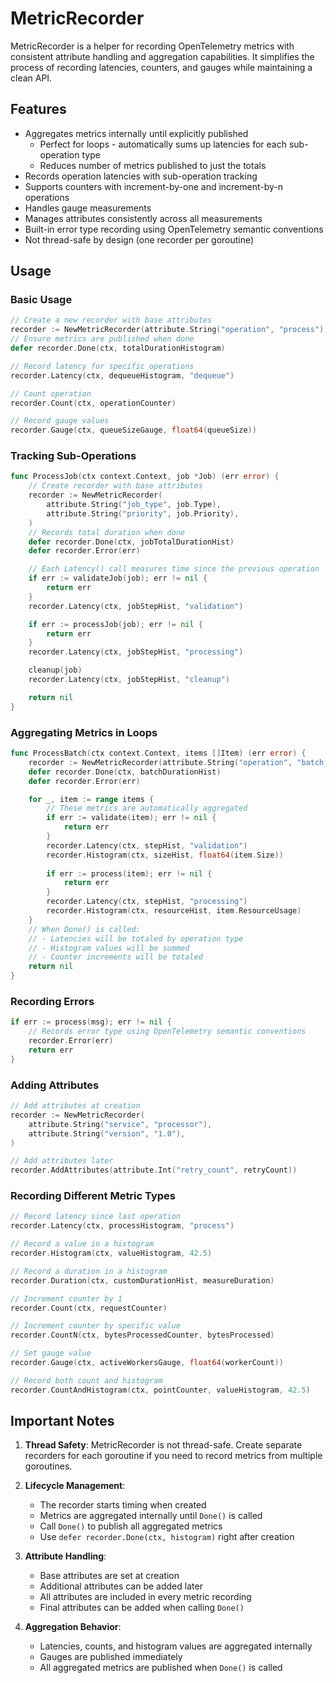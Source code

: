 # MetricRecorder

MetricRecorder is a helper for recording OpenTelemetry metrics with consistent attribute handling and aggregation capabilities. It simplifies the process of recording latencies, counters, and gauges while maintaining a clean API.

## Features

- Aggregates metrics internally until explicitly published
  - Perfect for loops - automatically sums up latencies for each sub-operation type
  - Reduces number of metrics published to just the totals
- Records operation latencies with sub-operation tracking
- Supports counters with increment-by-one and increment-by-n operations
- Handles gauge measurements
- Manages attributes consistently across all measurements
- Built-in error type recording using OpenTelemetry semantic conventions
- Not thread-safe by design (one recorder per goroutine)

## Usage

### Basic Usage

```go
// Create a new recorder with base attributes
recorder := NewMetricRecorder(attribute.String("operation", "process"))
// Ensure metrics are published when done
defer recorder.Done(ctx, totalDurationHistogram)

// Record latency for specific operations
recorder.Latency(ctx, dequeueHistogram, "dequeue")

// Count operation
recorder.Count(ctx, operationCounter)

// Record gauge values
recorder.Gauge(ctx, queueSizeGauge, float64(queueSize))
```

### Tracking Sub-Operations

```go
func ProcessJob(ctx context.Context, job *Job) (err error) {
    // Create recorder with base attributes
    recorder := NewMetricRecorder(
        attribute.String("job_type", job.Type),
        attribute.String("priority", job.Priority),
    )
    // Records total duration when done
    defer recorder.Done(ctx, jobTotalDurationHist)
    defer recorder.Error(err)

    // Each Latency() call measures time since the previous operation
    if err := validateJob(job); err != nil {
        return err
    }
    recorder.Latency(ctx, jobStepHist, "validation")

    if err := processJob(job); err != nil {
        return err
    }
    recorder.Latency(ctx, jobStepHist, "processing")

    cleanup(job)
    recorder.Latency(ctx, jobStepHist, "cleanup")

    return nil
}
```

### Aggregating Metrics in Loops

```go
func ProcessBatch(ctx context.Context, items []Item) (err error) {
    recorder := NewMetricRecorder(attribute.String("operation", "batch_process"))
    defer recorder.Done(ctx, batchDurationHist)
    defer recorder.Error(err)

    for _, item := range items {
        // These metrics are automatically aggregated
        if err := validate(item); err != nil {
            return err
        }
        recorder.Latency(ctx, stepHist, "validation")
        recorder.Histogram(ctx, sizeHist, float64(item.Size))
    
        if err := process(item); err != nil {
            return err
        }
        recorder.Latency(ctx, stepHist, "processing")
        recorder.Histogram(ctx, resourceHist, item.ResourceUsage)
    }
    // When Done() is called:
    // - Latencies will be totaled by operation type
    // - Histogram values will be summed
    // - Counter increments will be totaled
    return nil
}
```

### Recording Errors

```go
if err := process(msg); err != nil {
    // Records error type using OpenTelemetry semantic conventions
    recorder.Error(err)
    return err
}
```

### Adding Attributes

```go
// Add attributes at creation
recorder := NewMetricRecorder(
    attribute.String("service", "processor"),
    attribute.String("version", "1.0"),
)

// Add attributes later
recorder.AddAttributes(attribute.Int("retry_count", retryCount))
```

### Recording Different Metric Types

```go
// Record latency since last operation
recorder.Latency(ctx, processHistogram, "process")

// Record a value in a histogram
recorder.Histogram(ctx, valueHistogram, 42.5)

// Record a duration in a histogram
recorder.Duration(ctx, customDurationHist, measureDuration)

// Increment counter by 1
recorder.Count(ctx, requestCounter)

// Increment counter by specific value
recorder.CountN(ctx, bytesProcessedCounter, bytesProcessed)

// Set gauge value
recorder.Gauge(ctx, activeWorkersGauge, float64(workerCount))

// Record both count and histogram
recorder.CountAndHistogram(ctx, pointCounter, valueHistogram, 42.5)
```

## Important Notes

1. **Thread Safety**: MetricRecorder is not thread-safe. Create separate recorders for each goroutine if you need to record metrics from multiple goroutines.

2. **Lifecycle Management**:
    - The recorder starts timing when created
    - Metrics are aggregated internally until `Done()` is called
    - Call `Done()` to publish all aggregated metrics
    - Use `defer recorder.Done(ctx, histogram)` right after creation

3. **Attribute Handling**:
    - Base attributes are set at creation
    - Additional attributes can be added later
    - All attributes are included in every metric recording
    - Final attributes can be added when calling `Done()`

4. **Aggregation Behavior**:
    - Latencies, counts, and histogram values are aggregated internally
    - Gauges are published immediately
    - All aggregated metrics are published when `Done()` is called